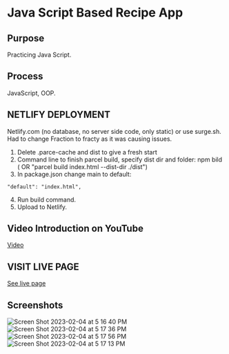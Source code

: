 # Java Script Based Recipe App

## Purpose
Practicing Java Script.

## Process
JavaScript, OOP.

## NETLIFY DEPLOYMENT
Netlify.com (no database, no server side code, only static) or use surge.sh.
Had to change Fraction to fracty as it was causing issues.

1) Delete .parce-cache and dist to give a fresh start
2) Command line to finish parcel build, specify dist dir and folder: npm bild ( OR "parcel build index.html --dist-dir ./dist")
3) In package.json change main to default:
```
"default": "index.html",
```
4) Run build command.
5) Upload to Netlify.

## Video Introduction on YouTube
[Video](https://www.youtube.com/watch?v=7sVlBxkcnLk)


## VISIT LIVE PAGE
[See live page](https://heartfelt-pothos-fe24bd.netlify.app)
## Screenshots
![Screen Shot 2023-02-04 at 5 16 40 PM](https://user-images.githubusercontent.com/86169204/216791754-c830ab7a-45dc-4b2c-8285-026cd292d1e9.png)
![Screen Shot 2023-02-04 at 5 17 36 PM](https://user-images.githubusercontent.com/86169204/216791789-30cb1b05-05ad-4b66-8a71-a0675fe5569e.png)
![Screen Shot 2023-02-04 at 5 17 56 PM](https://user-images.githubusercontent.com/86169204/216791801-feca8687-7b03-4040-88bf-ef7ed4d32585.png)
![Screen Shot 2023-02-04 at 5 17 13 PM](https://user-images.githubusercontent.com/86169204/216791772-135cb168-b70a-469a-b210-396e90f63b97.png)

